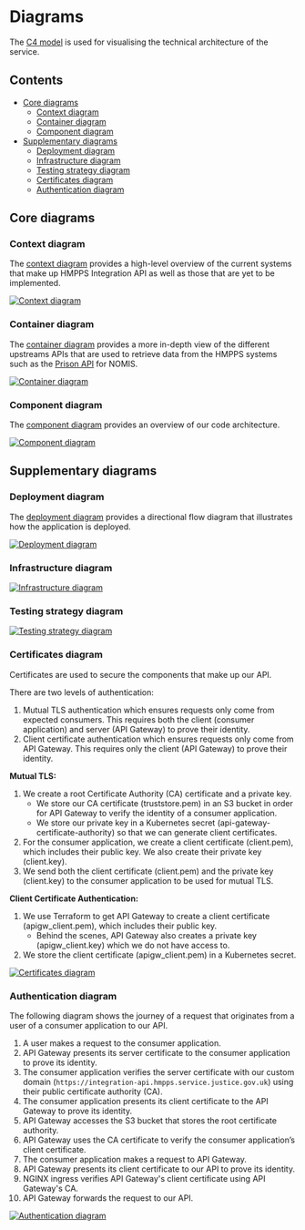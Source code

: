 # Diagrams <!-- omit in toc -->

The [C4 model](https://c4model.com/) is used for visualising the technical architecture of the service.

## Contents <!-- omit in toc -->

- [Core diagrams](#core-diagrams)
  - [Context diagram](#context-diagram)
  - [Container diagram](#container-diagram)
  - [Component diagram](#component-diagram)
- [Supplementary diagrams](#supplementary-diagrams)
  - [Deployment diagram](#deployment-diagram)
  - [Infrastructure diagram](#infrastructure-diagram)
  - [Testing strategy diagram](#testing-strategy-diagram)
  - [Certificates diagram](#certificates-diagram)
  - [Authentication diagram](#authentication-diagram)

## Core diagrams

### Context diagram

The [context diagram](https://c4model.com/#SystemContextDiagram) provides a high-level overview of the current systems
that make up HMPPS Integration API as well as those that are yet to be implemented.

[![Context diagram](./context.svg)](./context.svg)

### Container diagram

The [container diagram](https://c4model.com/#ContainerDiagram) provides a more in-depth view of the different upstreams
APIs that are used to retrieve data from the HMPPS systems such as
the [Prison API](https://prison-api-dev.prison.service.justice.gov.uk/swagger-ui/index.html) for NOMIS.

[![Container diagram](./container.svg)](./container.svg)

### Component diagram

The [component diagram](https://c4model.com/#ComponentDiagram) provides an overview of our code architecture.

[![Component diagram](./component-overview.svg)](./component-overview.svg)

## Supplementary diagrams

### Deployment diagram

The [deployment diagram](./deployment.svg) provides a directional flow diagram that illustrates how the application is deployed.

[![Deployment diagram](./deployment.svg)](./deployment.svg)

### Infrastructure diagram

[![Infrastructure diagram](./infrastructure.svg)](./infrastructure.svg)

### Testing strategy diagram

[![Testing strategy diagram](./testing-strategy.svg)](./testing-strategy.svg)

### Certificates diagram

Certificates are used to secure the components that make up our API. 

There are two levels of authentication:

1. Mutual TLS authentication which ensures requests only come from expected consumers. This requires both the client (consumer application) and server (API Gateway) to prove their identity.
2. Client certificate authentication which ensures requests only come from API Gateway. This requires only the client (API Gateway) to prove their identity.

**Mutual TLS:**
1. We create a root Certificate Authority (CA) certificate and a private key.
    - We store our CA certificate (truststore.pem) in an S3 bucket in order for API Gateway to verify the identity of a consumer application.
    - We store our private key in a Kubernetes secret (api-gateway-certificate-authority) so that we can generate client certificates.
2. For the consumer application, we create a client certificate (client.pem), which includes their public key. We also create their private key (client.key).
3. We send both the client certificate (client.pem) and the private key (client.key) to the consumer application to be used for mutual TLS.

**Client Certificate Authentication:**
1. We use Terraform to get API Gateway to create a client certificate (apigw_client.pem), which includes their public key.
    - Behind the scenes, API Gateway also creates a private key (apigw_client.key) which we do not have access to.
2. We store the client certificate (apigw_client.pem) in a Kubernetes secret.


[![Certificates diagram](./certificates.svg)](./certificates.svg)

### Authentication diagram

The following diagram shows the journey of a request that originates from a user of a consumer application to our API.

1. A user makes a request to the consumer application.
2. API Gateway presents its server certificate to the consumer application to prove its identity.
3. The consumer application verifies the server certificate with our custom domain (`https://integration-api.hmpps.service.justice.gov.uk`) using their public certificate authority (CA).
4. The consumer application presents its client certificate to the API Gateway to prove its identity.
5. API Gateway accesses the S3 bucket that stores the root certificate authority.
6. API Gateway uses the CA certificate to verify the consumer application’s client certificate.
7. The consumer application makes a request to API Gateway.
8. API Gateway presents its client certificate to our API to prove its identity.
9. NGINX ingress verifies API Gateway's client certificate using API Gateway's CA.
10. API Gateway forwards the request to our API.

[![Authentication diagram](./authentication.svg)](./authentication.svg)
